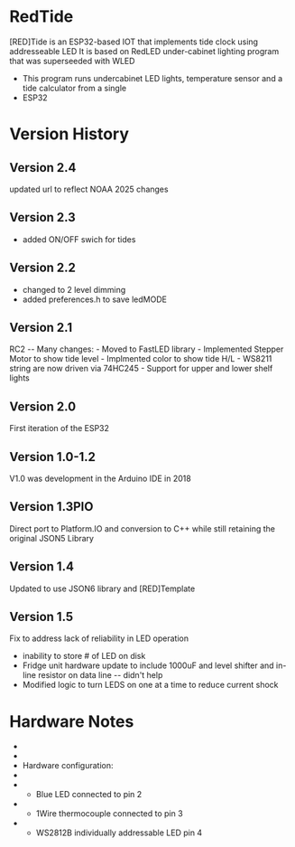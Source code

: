 # RedTide

[RED]Tide  is an ESP32-based IOT that implements tide clock using addresseable LED
It is based on RedLED under-cabinet lighting program that was superseeded with WLED


* This program runs undercabinet LED lights, temperature sensor and a tide calculator from a single
 * ESP32

# Version History

## Version 2.4
  updated url to reflect NOAA 2025 changes

## Version 2.3
  - added ON/OFF swich for tides

## Version 2.2
  - changed to 2 level dimming
  - added preferences.h to save ledMODE

## Version 2.1
  RC2 -- Many changes:
    - Moved to FastLED library
    - Implemented Stepper Motor to show tide level
    - Implmented color to show tide H/L
    - WS8211 string are now driven via 74HC245
    - Support for upper and lower shelf lights

## Version 2.0
  First iteration of the ESP32
  
## Version 1.0-1.2
  V1.0 was development in the Arduino IDE in 2018
## Version 1.3PIO
  Direct port to Platform.IO and conversion to C++ while still retaining the original JSON5 Library
## Version 1.4
  Updated to use JSON6 library and [RED]Template
## Version 1.5
  Fix to address lack of reliability in LED operation 
  - inability to store # of LED on disk
  - Fridge unit hardware update to include 1000uF and level shifter and in-line resistor on data line -- didn't help
  - Modified logic to turn LEDS on one at a time to reduce current shock
   
# Hardware Notes
 * 
 * 
 * Hardware configuration:
 * 
 *   - Blue LED connected to pin 2
 *   - 1Wire thermocouple connected to pin 3
 *   - WS2812B individually addressable LED pin 4

